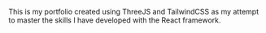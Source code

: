 This is my portfolio created using ThreeJS and TailwindCSS as my attempt to master the skills I have developed with the React framework.
